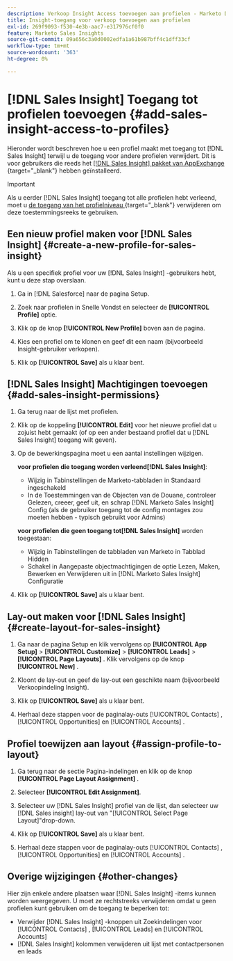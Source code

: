 ```yaml
---
description: Verkoop Insight Access toevoegen aan profielen - Marketo Docs - Productdocumentatie
title: Insight-toegang voor verkoop toevoegen aan profielen
exl-id: 269f9093-f530-4e3b-aac7-e317976cf0f0
feature: Marketo Sales Insights
source-git-commit: 09a656c3a0d0002edfa1a61b987bff4c1dff33cf
workflow-type: tm+mt
source-wordcount: '363'
ht-degree: 0%

---
```


# [!DNL Sales Insight] Toegang tot profielen toevoegen {#add-sales-insight-access-to-profiles}

Hieronder wordt beschreven hoe u een profiel maakt met toegang tot [!DNL Sales Insight] terwijl u de toegang voor andere profielen verwijdert. Dit is voor gebruikers die reeds het [[!DNL Sales Insight]  pakket van AppExchange &#x200B;](/help/marketo/product-docs/marketo-sales-insight/msi-for-salesforce/installation/install-marketo-sales-insight-package-in-salesforce-appexchange.md){target="_blank"} hebben geïnstalleerd.

>[!IMPORTANT]
>
>Als u eerder [!DNL Sales Insight] toegang tot alle profielen hebt verleend, moet u [&#x200B; de toegang van het profielniveau &#x200B;](/help/marketo/product-docs/marketo-sales-insight/msi-for-salesforce/configuration/remove-sales-insight-access.md){target="_blank"} verwijderen om deze toestemmingsreeks te gebruiken.

## Een nieuw profiel maken voor [!DNL Sales Insight] {#create-a-new-profile-for-sales-insight}

Als u een specifiek profiel voor uw [!DNL Sales Insight] -gebruikers hebt, kunt u deze stap overslaan.

1. Ga in [!DNL Salesforce] naar de pagina Setup.

1. Zoek naar profielen in Snelle Vondst en selecteer de **[!UICONTROL Profile]** optie.

1. Klik op de knop **[!UICONTROL New Profile]** boven aan de pagina.

1. Kies een profiel om te klonen en geef dit een naam (bijvoorbeeld Insight-gebruiker verkopen).

1. Klik op **[!UICONTROL Save]** als u klaar bent.

## [!DNL Sales Insight] Machtigingen toevoegen {#add-sales-insight-permissions}

1. Ga terug naar de lijst met profielen.

1. Klik op de koppeling **[!UICONTROL Edit]** voor het nieuwe profiel dat u zojuist hebt gemaakt (of op een ander bestaand profiel dat u [!DNL Sales Insight] toegang wilt geven).

1. Op de bewerkingspagina moet u een aantal instellingen wijzigen.

   **voor profielen die toegang worden verleend[!DNL Sales Insight]**:

   * Wijzig in Tabinstellingen de Marketo-tabbladen in Standaard ingeschakeld
   * In de Toestemmingen van de Objecten van de Douane, controleer Gelezen, creeer, geef uit, en schrap [!DNL Marketo Sales Insight] Config (als de gebruiker toegang tot de config montages zou moeten hebben - typisch gebruikt voor Admins)

   **voor profielen die geen toegang tot[!DNL Sales Insight]** worden toegestaan:

   * Wijzig in Tabinstellingen de tabbladen van Marketo in Tabblad Hidden
   * Schakel in Aangepaste objectmachtigingen de optie Lezen, Maken, Bewerken en Verwijderen uit in [!DNL Marketo Sales Insight] Configuratie

1. Klik op **[!UICONTROL Save]** als u klaar bent.

## Lay-out maken voor [!DNL Sales Insight] {#create-layout-for-sales-insight}

1. Ga naar de pagina Setup en klik vervolgens op **[!UICONTROL App Setup]** > **[!UICONTROL Customize]** > **[!UICONTROL Leads]** > **[!UICONTROL Page Layouts]** . Klik vervolgens op de knop **[!UICONTROL New]** .

1. Kloont de lay-out en geef de lay-out een geschikte naam (bijvoorbeeld Verkoopindeling Insight).

1. Klik op **[!UICONTROL Save]** als u klaar bent.

1. Herhaal deze stappen voor de paginalay-outs [!UICONTROL Contacts] , [!UICONTROL Opportunities] en [!UICONTROL Accounts] .

## Profiel toewijzen aan layout {#assign-profile-to-layout}

1. Ga terug naar de sectie Pagina-indelingen en klik op de knop **[!UICONTROL Page Layout Assignment]** .

1. Selecteer **[!UICONTROL Edit Assignment]**.

1. Selecteer uw [!DNL Sales Insight] profiel van de lijst, dan selecteer uw [!DNL Sales insight] lay-out van &quot;[!UICONTROL Select Page Layout]&quot;drop-down.

1. Klik op **[!UICONTROL Save]** als u klaar bent.

1. Herhaal deze stappen voor de paginalay-outs [!UICONTROL Contacts] , [!UICONTROL Opportunities] en [!UICONTROL Accounts] .

## Overige wijzigingen {#other-changes}

Hier zijn enkele andere plaatsen waar [!DNL Sales Insight] -items kunnen worden weergegeven. U moet ze rechtstreeks verwijderen omdat u geen profielen kunt gebruiken om de toegang te beperken tot:

* Verwijder [!DNL Sales Insight] -knoppen uit Zoekindelingen voor [!UICONTROL Contacts] , [!UICONTROL Leads] en [!UICONTROL Accounts]
* [!DNL Sales Insight] kolommen verwijderen uit lijst met contactpersonen en leads
